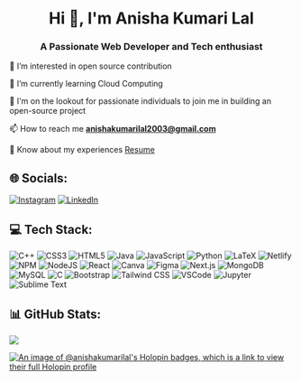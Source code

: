 
<h1 align="center">Hi 👋, I'm Anisha Kumari Lal</h1>
<h3 align="center">A Passionate Web Developer and Tech enthusiast</h3>

👀 I’m interested in open source contribution <br>

🌱 I’m currently learning Cloud Computing<br>

💞️ I'm on the lookout for passionate individuals to join me in building an open-source project

📫 How to reach me **anishakumarilal2003@gmail.com**

📄 Know about my experiences [Resume](https://drive.google.com/file/d/1W6c_sZFkyyAkI2SuKSsUUZNHyMdChnT4/view?usp=drivesdk)

## 🌐 Socials:
[![Instagram](https://img.shields.io/badge/Instagram-%23E4405F.svg?logo=Instagram&logoColor=white)](https://www.instagram.com/_.ani_sha__/) [![LinkedIn](https://img.shields.io/badge/LinkedIn-%230077B5.svg?logo=linkedin&logoColor=white)](https://www.linkedin.com/in/anisha-kumari-lal-753ab9233/) 

## 💻 Tech Stack:
![C++](https://img.shields.io/badge/c++-%2300599C.svg?style=for-the-badge&logo=c%2B%2B&logoColor=white) ![CSS3](https://img.shields.io/badge/css3-%231572B6.svg?style=for-the-badge&logo=css3&logoColor=white) ![HTML5](https://img.shields.io/badge/html5-%23E34F26.svg?style=for-the-badge&logo=html5&logoColor=white) ![Java](https://img.shields.io/badge/java-%23ED8B00.svg?style=for-the-badge&logo=java&logoColor=white) ![JavaScript](https://img.shields.io/badge/javascript-%23323330.svg?style=for-the-badge&logo=javascript&logoColor=%23F7DF1E) ![Python](https://img.shields.io/badge/python-3670A0?style=for-the-badge&logo=python&logoColor=ffdd54) ![LaTeX](https://img.shields.io/badge/latex-%23008080.svg?style=for-the-badge&logo=latex&logoColor=white) ![Netlify](https://img.shields.io/badge/netlify-%23000000.svg?style=for-the-badge&logo=netlify&logoColor=#00C7B7) ![NPM](https://img.shields.io/badge/NPM-%23000000.svg?style=for-the-badge&logo=npm&logoColor=white) ![NodeJS](https://img.shields.io/badge/node.js-6DA55F?style=for-the-badge&logo=node.js&logoColor=white) ![React](https://img.shields.io/badge/react-%2320232a.svg?style=for-the-badge&logo=react&logoColor=%2361DAFB) ![Canva](https://img.shields.io/badge/Canva-%2300C4CC.svg?style=for-the-badge&logo=Canva&logoColor=white) ![Figma](https://img.shields.io/badge/figma-%23F24E1E.svg?style=for-the-badge&logo=figma&logoColor=white) ![Next.js](https://img.shields.io/badge/Next.js-000000?style=for-the-badge&logo=next.js&logoColor=white) ![MongoDB](https://img.shields.io/badge/MongoDB-%234ea94b?style=for-the-badge&logo=mongodb&logoColor=white) ![MySQL](https://img.shields.io/badge/MySQL-%2300758F.svg?style=for-the-badge&logo=mysql&logoColor=white) ![C](https://img.shields.io/badge/C-00599C?style=for-the-badge&logo=c&logoColor=white) ![Bootstrap](https://img.shields.io/badge/bootstrap-563D7C?style=for-the-badge&logo=bootstrap&logoColor=white) ![Tailwind CSS](https://img.shields.io/badge/tailwindcss-%2338B2AC.svg?style=for-the-badge&logo=tailwind-css&logoColor=white) ![VSCode](https://img.shields.io/badge/Visual_Studio_Code-0078d7.svg?style=for-the-badge&logo=visual-studio-code&logoColor=white) ![Jupyter](https://img.shields.io/badge/Jupyter-F37626?style=for-the-badge&logo=Jupyter&logoColor=white) ![Sublime Text](https://img.shields.io/badge/Sublime_Text-FF9800?style=for-the-badge&logo=sublime-text&logoColor=white)

## 📊 GitHub Stats:
![](https://github-readme-stats.vercel.app/api/top-langs/?username=Fr0styfeet&theme=dark&hide_border=false&include_all_commits=false&count_private=false&layout=compact)



[![An image of @anishakumarilal's Holopin badges, which is a link to view their full Holopin profile](https://holopin.me/anishakumarilal)](https://holopin.io/@anishakumarilal)

